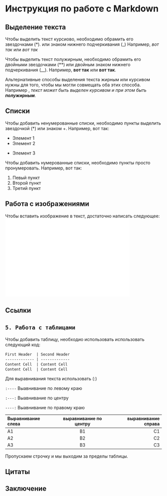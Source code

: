 # Инструкция по работе с Markdown

## Выделение текста

Чтобы выделить текст курсиово, необходимо обрамить его звездочками (*). или знаком нижнего подчеркивания (_)
Например, *вот так* или _вот так_

Чтобы выделить текст полужирным, необходимо обрамить его двойными звездочками (**) или двойным знаком нижнего подчеркивания (__).
Например, **вот так** или __вот так__.

Альтернативные способы выделения текста жирным или курсивом нужны для того, чтобы мы могли совмещать оба этих способа. Например , _текст может быть выделен курсивом и при этом быть **полужирным**._


## Списки

Чтобы добавить ненумерованные списки, необходимо пункты выделить звездочкой (*) или знаком +.
Например, вот так:
* Элемент 1
* Элемент 2
+ Элемент 3

Чтобы добавить нумерованные списки, необходимо пункты просто пронумеровать.
Например, вот так:
1. Певый пункт
2. Второй пункт
3. Третий пункт

## Работа с изображениями

Чтобы вставить изображение в текст, достаточно написать следующее:
![Логотип Markdown](download.png)

## Ссылки

## `5. Работа с таблицами`

Чтобы добавить таблицу, необходио использовать использовать следующий код:
```
First Header  | Second Header
------------- | -------------
Content Cell  | Content Cell
Content Cell  | Content Cell
```

Для выравнивания текста использовать (:)

`:----` Выавнивание по левому краю

`:---:` Выавнивание по центру

`----:` Выавнивание по правому краю

Выравнивание слева | выравнивание по центру | выравнивание справа
:----- | :----: | -----:
A1 | B1 | C1
A2 | B2 | C2
A3 | B3 | C3

Пропускаем строчку и мы выходим за пределы таблицы.

## Цитаты

## Заключение